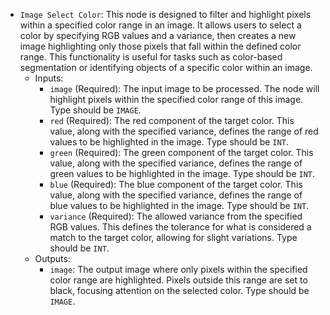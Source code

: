 - `Image Select Color`: This node is designed to filter and highlight pixels within a specified color range in an image. It allows users to select a color by specifying RGB values and a variance, then creates a new image highlighting only those pixels that fall within the defined color range. This functionality is useful for tasks such as color-based segmentation or identifying objects of a specific color within an image.
    - Inputs:
        - `image` (Required): The input image to be processed. The node will highlight pixels within the specified color range of this image. Type should be `IMAGE`.
        - `red` (Required): The red component of the target color. This value, along with the specified variance, defines the range of red values to be highlighted in the image. Type should be `INT`.
        - `green` (Required): The green component of the target color. This value, along with the specified variance, defines the range of green values to be highlighted in the image. Type should be `INT`.
        - `blue` (Required): The blue component of the target color. This value, along with the specified variance, defines the range of blue values to be highlighted in the image. Type should be `INT`.
        - `variance` (Required): The allowed variance from the specified RGB values. This defines the tolerance for what is considered a match to the target color, allowing for slight variations. Type should be `INT`.
    - Outputs:
        - `image`: The output image where only pixels within the specified color range are highlighted. Pixels outside this range are set to black, focusing attention on the selected color. Type should be `IMAGE`.
